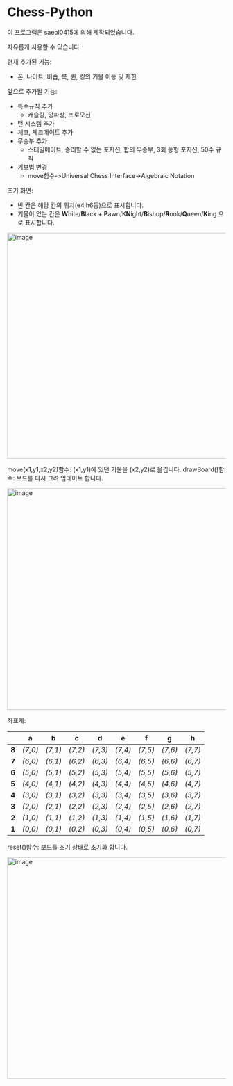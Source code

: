 # Chess-Python
이 프로그램은 saeol0415에 의해 제작되었습니다.

자유롭게 사용할 수 있습니다.

현재 추가된 기능:

- 폰, 나이트, 비숍, 룩, 퀸, 킹의 기물 이동 및 제한

앞으로 추가될 기능:

- 특수규칙 추가
  - 캐슬링, 앙파상, 프로모션
- 턴 시스템 추가
- 체크, 체크메이트 추가
- 무승부 추가
  - 스테일메이트, 승리할 수 없는 포지션, 합의 무승부, 3회 동형 포지션, 50수 규칙
- 기보법 변경
  - move함수->Universal Chess Interface->Algebraic Notation

초기 화면:

- 빈 칸은 해당 칸의 위치(e4,h6등)으로 표시힙니다.
- 기물이 있는 칸은 **W**hite/**B**lack + **P**awn/K**N**ight/**B**ishop/**R**ook/**Q**ueen/**K**ing 으로 표시합니다.

<img width="520" alt="image" src="https://user-images.githubusercontent.com/108802714/213981346-bf8ad6ca-4d30-44d5-bdf1-63c2ad984cfe.png">

move(x1,y1,x2,y2)함수: (x1,y1)에 있던 기물을 (x2,y2)로 옮깁니다.
drawBoard()함수: 보드를 다시 그려 업데이트 합니다.

<img width="510" alt="image" src="https://user-images.githubusercontent.com/108802714/213982810-e807612d-0915-4c0a-9164-17a7f1a1d0e5.png">

좌표계:

|       | a       | b       | c       | d       | e       | f       | g       | h       |
|-------|---------|---------|---------|---------|---------|---------|---------|---------|
| **8** | _(7,0)_ | _(7,1)_ | _(7,2)_ | _(7,3)_ | _(7,4)_ | _(7,5)_ | _(7,6)_ | _(7,7)_ |
| **7** | _(6,0)_ | _(6,1)_ | _(6,2)_ | _(6,3)_ | _(6,4)_ | _(6,5)_ | _(6,6)_ | _(6,7)_ |
| **6** | _(5,0)_ | _(5,1)_ | _(5,2)_ | _(5,3)_ | _(5,4)_ | _(5,5)_ | _(5,6)_ | _(5,7)_ |
| **5** | _(4,0)_ | _(4,1)_ | _(4,2)_ | _(4,3)_ | _(4,4)_ | _(4,5)_ | _(4,6)_ | _(4,7)_ |
| **4** | _(3,0)_ | _(3,1)_ | _(3,2)_ | _(3,3)_ | _(3,4)_ | _(3,5)_ | _(3,6)_ | _(3,7)_ |
| **3** | _(2,0)_ | _(2,1)_ | _(2,2)_ | _(2,3)_ | _(2,4)_ | _(2,5)_ | _(2,6)_ | _(2,7)_ |
| **2** | _(1,0)_ | _(1,1)_ | _(1,2)_ | _(1,3)_ | _(1,4)_ | _(1,5)_ | _(1,6)_ | _(1,7)_ |
| **1** | _(0,0)_ | _(0,1)_ | _(0,2)_ | _(0,3)_ | _(0,4)_ | _(0,5)_ | _(0,6)_ | _(0,7)_ |

reset()함수: 보드를 초기 상태로 초기화 합니다.

<img width="510" alt="image" src="https://user-images.githubusercontent.com/108802714/213985441-520b1980-9bd9-421e-93fc-fbbd2cec9579.png">
